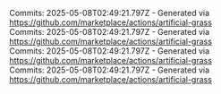Commits: 2025-05-08T02:49:21.797Z - Generated via https://github.com/marketplace/actions/artificial-grass
<br>
Commits: 2025-05-08T02:49:21.797Z - Generated via https://github.com/marketplace/actions/artificial-grass
<br>
Commits: 2025-05-08T02:49:21.797Z - Generated via https://github.com/marketplace/actions/artificial-grass
<br>
Commits: 2025-05-08T02:49:21.797Z - Generated via https://github.com/marketplace/actions/artificial-grass
<br>
